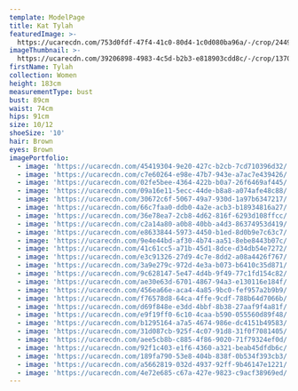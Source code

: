 ```yaml
---
template: ModelPage
title: Kat Tylah
featuredImage: >-
  https://ucarecdn.com/753d0fdf-47f4-41c0-80d4-1c0d080ba96a/-/crop/2449x1213/0,219/-/preview/
imageThumbnail: >-
  https://ucarecdn.com/39206898-4983-4c5d-b2b3-e818903cdd8c/-/crop/1370x1715/127,260/-/preview/
firstName: Tylah
collection: Women
height: 183cm
measurementType: bust
bust: 89cm
waist: 74cm
hips: 91cm
size: 10/12
shoeSize: '10'
hair: Brown
eyes: Brown
imagePortfolio:
  - image: 'https://ucarecdn.com/45419304-9e20-427c-b2cb-7cd710396d32/'
  - image: 'https://ucarecdn.com/c7e60264-e98e-47b7-943e-a7ac7e439426/'
  - image: 'https://ucarecdn.com/02fe5bee-4364-422b-b0a7-26f6469af445/'
  - image: 'https://ucarecdn.com/09a16e11-5ecc-44de-b8a8-a074afe48c88/'
  - image: 'https://ucarecdn.com/30672c6f-5067-49a7-930d-1a97b6347217/'
  - image: 'https://ucarecdn.com/66c7faa0-ddb0-4a2e-acb3-b18934816a27/'
  - image: 'https://ucarecdn.com/36e78ea7-2cb8-4d62-816f-6293d108ffcc/'
  - image: 'https://ucarecdn.com/c2a14a80-a0b8-40bb-a4d3-86374953d419/'
  - image: 'https://ucarecdn.com/e8633844-5973-4450-b1ed-8d0b9e7c63c7/'
  - image: 'https://ucarecdn.com/9e4e44bd-af30-4b74-aa51-8ebe8443b07c/'
  - image: 'https://ucarecdn.com/41c61cc5-a71b-45d1-8dce-d34db54e7272/'
  - image: 'https://ucarecdn.com/e3c91326-27d9-4c7e-8dd2-a08a4426f767/'
  - image: 'https://ucarecdn.com/3a9e279c-972d-4e3a-b073-b6410c35d871/'
  - image: 'https://ucarecdn.com/9c628147-5e47-4d4b-9f49-77c1fd154c82/'
  - image: 'https://ucarecdn.com/ae30e63d-6701-4867-94a3-e130116e184f/'
  - image: 'https://ucarecdn.com/456ea66e-aca4-4a85-9bc0-fef957a2b9b9/'
  - image: 'https://ucarecdn.com/f76578d8-64ca-4ffe-9cdf-788b64d7066b/'
  - image: 'https://ucarecdn.com/d69f848e-e3dd-4bbf-8b38-27aaf9f4a81f/'
  - image: 'https://ucarecdn.com/e9f19ff0-6c10-4caa-b590-055560d89f48/'
  - image: 'https://ucarecdn.com/b1295164-a7a5-4674-986e-dc4151b49583/'
  - image: 'https://ucarecdn.com/31d087cb-925f-4c07-91d8-31f0f7081405/'
  - image: 'https://ucarecdn.com/aee5cb8b-c885-4f86-9020-71f79324ef0d/'
  - image: 'https://ucarecdn.com/92f1c403-e1f6-4360-a321-beab45dfdb6c/'
  - image: 'https://ucarecdn.com/189fa790-53e8-404b-838f-0b534f393cb3/'
  - image: 'https://ucarecdn.com/a5662819-032d-4937-92ff-9b46147e1221/'
  - image: 'https://ucarecdn.com/4e72e685-c67a-427e-9823-c9acf38969ed/'
---
```


